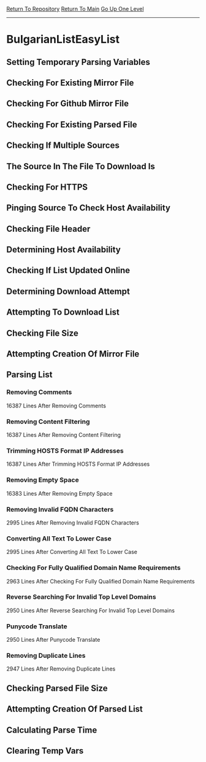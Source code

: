 [Return To Repository](https://github.com/bast69/piholeparser/)
[Return To Main](https://github.com/bast69/piholeparser/blob/master/RecentRunLogs/Mainlog.md)
[Go Up One Level](https://github.com/bast69/piholeparser/blob/master/RecentRunLogs/TopLevelScripts/30-Processing-External-Blacklists.md)
____________________________________
# BulgarianListEasyList
## Setting Temporary Parsing Variables
## Checking For Existing Mirror File
## Checking For Github Mirror File
## Checking For Existing Parsed File
## Checking If Multiple Sources
## The Source In The File To Download Is
## Checking For HTTPS
## Pinging Source To Check Host Availability
## Checking File Header
## Determining Host Availability
## Checking If List Updated Online
## Determining Download Attempt
## Attempting To Download List
## Checking File Size
## Attempting Creation Of Mirror File
## Parsing List
### Removing Comments
16387 Lines After Removing Comments
### Removing Content Filtering
16387 Lines After Removing Content Filtering
### Trimming HOSTS Format IP Addresses
16387 Lines After Trimming HOSTS Format IP Addresses
### Removing Empty Space
16383 Lines After Removing Empty Space
### Removing Invalid FQDN Characters
2995 Lines After Removing Invalid FQDN Characters
### Converting All Text To Lower Case
2995 Lines After Converting All Text To Lower Case
### Checking For Fully Qualified Domain Name Requirements
2963 Lines After Checking For Fully Qualified Domain Name Requirements
### Reverse Searching For Invalid Top Level Domains
2950 Lines After Reverse Searching For Invalid Top Level Domains
### Punycode Translate
2950 Lines After Punycode Translate
### Removing Duplicate Lines
2947 Lines After Removing Duplicate Lines
## Checking Parsed File Size
## Attempting Creation Of Parsed List
## Calculating Parse Time
## Clearing Temp Vars
